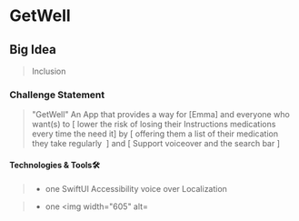# GetWell

## Big Idea
> Inclusion
### Challenge Statement
> "GetWell" An App that  provides a way for [Emma] and everyone who want(s) to [ lower the risk of losing their Instructions medications every time the need it] by [ offering them a list of their medication they take regularly  ] and [ Support voiceover and the search bar ]
#### Technologies & Tools🛠️
> - one SwiftUI
Accessibility voice over
Localization


> - one 
<img width="605" alt=
